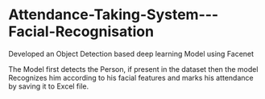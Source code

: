 # Attendance-Taking-System---Facial-Recognisation
Developed an Object Detection based deep learning Model using Facenet

The Model first detects the Person, if present in the dataset then the model Recognizes him according to his facial features and marks his attendance by saving it to Excel file.
